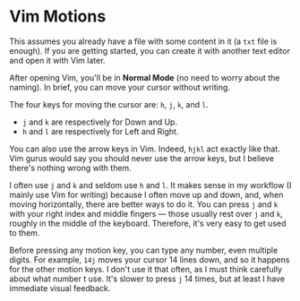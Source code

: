 # Vim Motions

This assumes you already have a file with some content in it (a `txt` file is enough). If you are getting started, you can create it with another text editor and open it with Vim later.

After opening Vim, you'll be in **Normal Mode** (no need to worry about the naming). In brief, you can move your cursor without writing.

The four keys for moving the cursor are: `h`, `j`, `k`, and `l`.

- `j` and `k` are respectively for Down and Up.
- `h` and `l` are respectively for Left and Right.

You can also use the arrow keys in Vim. Indeed, `hjkl` act exactly like that. Vim gurus would say you should never use the arrow keys, but I believe there's nothing wrong with them.

I often use `j` and `k` and seldom use `h` and `l`. It makes sense in my workflow (I mainly use Vim for writing) because I often move up and down, and, when moving horizontally, there are better ways to do it. You can press `j` and `k` with your right index and middle fingers — those usually rest over `j` and `k`, roughly in the middle of the keyboard. Therefore, it's very easy to get used to them.

Before pressing any motion key, you can type any number, even multiple digits. For example, `14j` moves your cursor 14 lines down, and so it happens for the other motion keys. I don't use it that often, as I must think carefully about what number t use. It's slower to press `j` 14 times, but at least I have immediate visual feedback.
